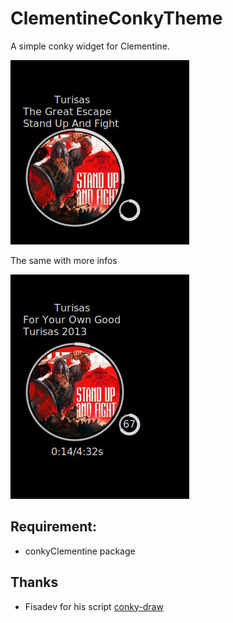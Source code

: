 # ClementineConkyTheme
A simple conky widget for Clementine.


![](images/conkyrc1.jpg)


The same with more infos


![](images/conkyrc2.jpg)

## Requirement:
* conkyClementine package


## Thanks
* Fisadev for his script [conky-draw][fisadevLink]


[fisadevLink]: https://github.com/fisadev/conky-draw

